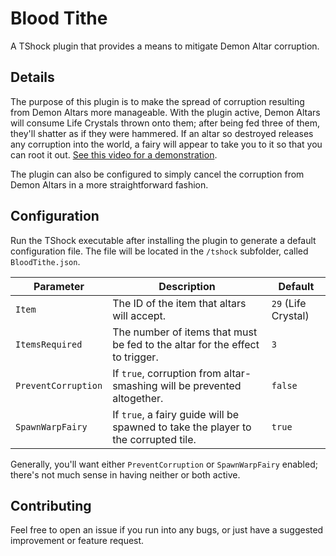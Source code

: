 # Blood Tithe
A TShock plugin that provides a means to mitigate Demon Altar corruption.

## Details
The purpose of this plugin is to make the spread of corruption resulting from Demon Altars more manageable. With the plugin active, Demon Altars will consume Life Crystals thrown onto them; after being fed three of them, they'll shatter as if they were hammered. If an altar so destroyed releases any corruption into the world, a fairy will appear to take you to it so that you can root it out. [See this video for a demonstration](https://youtu.be/_4b34-RtKtU).

The plugin can also be configured to simply cancel the corruption from Demon Altars in a more straightforward fashion.

## Configuration
Run the TShock executable after installing the plugin to generate a default configuration file. The file will be located in the `/tshock` subfolder, called `BloodTithe.json`.

| Parameter | Description | Default |
| --- | --- | --- |
| `Item` | The ID of the item that altars will accept. | `29` (Life Crystal) |
| `ItemsRequired` | The number of items that must be fed to the altar for the effect to trigger. | `3` |
| `PreventCorruption` | If `true`, corruption from altar-smashing will be prevented altogether. | `false` | 
| `SpawnWarpFairy` | If `true`, a fairy guide will be spawned to take the player to the corrupted tile. | `true` |

Generally, you'll want either `PreventCorruption` or `SpawnWarpFairy` enabled; there's not much sense in having neither or both active.

## Contributing
Feel free to open an issue if you run into any bugs, or just have a suggested improvement or feature request.